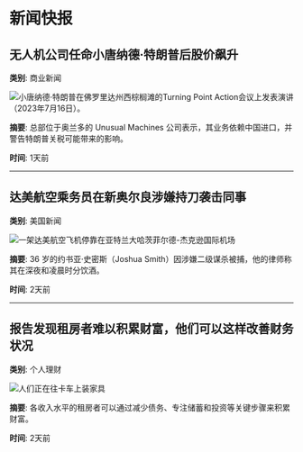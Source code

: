 # 新闻快报  

## 无人机公司任命小唐纳德·特朗普后股价飙升  
**类别**: 商业新闻  

![小唐纳德·特朗普在佛罗里达州西棕榈滩的Turning Point Action会议上发表演讲（2023年7月16日）。](https://media-cldnry.s-nbcnews.com/image/upload/t_focal-200x100,f_auto,q_auto:best/rockcms/2023-10/231031-donald-trump-jr-mn-1545-7d1996.jpg)  

**摘要**: 总部位于奥兰多的 Unusual Machines 公司表示，其业务依赖中国进口，并警告特朗普关税可能带来的影响。  

**时间**: 1天前  

---

## 达美航空乘务员在新奥尔良涉嫌持刀袭击同事  
**类别**: 美国新闻  

![一架达美航空飞机停靠在亚特兰大哈茨菲尔德-杰克逊国际机场](https://media-cldnry.s-nbcnews.com/image/upload/t_focal-200x100,f_auto,q_auto:best/rockcms/2024-08/240802-delta-airlines-al-1439-59eef4.jpg)  

**摘要**: 36 岁的约书亚·史密斯（Joshua Smith）因涉嫌二级谋杀被捕，他的律师称其在深夜和凌晨时分饮酒。  

**时间**: 2天前  

---

## 报告发现租房者难以积累财富，他们可以这样改善财务状况  
**类别**: 个人理财  

![人们正在往卡车上装家具](https://media-cldnry.s-nbcnews.com/image/upload/t_focal-200x100,f_auto,q_auto:best/rockcms/2024-11/241127-movers-ch-1224-c502f5.jpg)  

**摘要**: 各收入水平的租房者可以通过减少债务、专注储蓄和投资等关键步骤来积累财富。  

**时间**: 2天前  